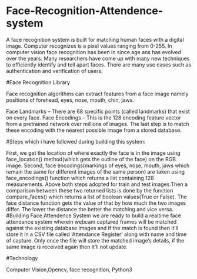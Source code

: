 # Face-Recognition-Attendence-system

A face  recognition system is built for matching human faces with a digital image. Computer recognizes is a pixel values ranging from 0-255. In computer vision face recognition has been in since age ans has evolved over the years.  Many researchers have come up with many new techniques to efficiently identify and tell apart faces. There are many use cases such as authentication and verification of users.

#Face Recognition Library


Face recognition algorithms can extract features from a face image namely positions of forehead, eyes, nose, mouth, chin, jaws. 

Face Landmarks – There are 68 specific points (called landmarks) that exist on every face.
Face Encodings – This is the 128 encoding feature vector from a pretrained network over millions of images.
The last step is to match these encoding with the nearest possible image from a stored database.

#Steps which i have followed during building this system:


First, we get the location of where exactly the face is in the image using face_location() method(which gets the outline of the face) on the RGB image. 
Second, face encodings(markings of eyes, nose, mouth, jaws which remain the same for different images of the same person) are taken using face_encodings() function which returns a list containing 128 measurements.
Above both steps adopted for train and test images.Then a comparison between these two returned lists is done by the function compare_faces() which returns a list of boolean values(True or False). The face distance function gets the value of that by how much the two images differ. The lower the distance the better the matching and vice versa.
#Building Face Attendence System
we are ready to build a realtime face attendance system wherein webcam captured frames will be matched against the existing database images and if the match is found then it’ll store it in a CSV file called ‘Attendance Register’ along with name and time of capture. Only once the file will store the matched image’s details, if the same image is received again then it’ll not update.

#Technology


Computer Vision,Opencv, face recognition, Python3



